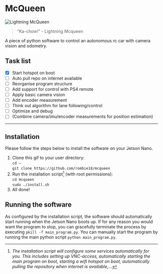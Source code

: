 # McQueen

![Lightning McQueen](https://media.tenor.com/UHy0nbKkmSYAAAAd/lightning-mcqueen-cars-movie.gif)

> “Ka-chow!” - Lightning Mcqueen

A piece of python software to control an autonomous rc car with camera vision and odometry.

## Task list

- [x] Start hotspot on boot
- [ ] Auto pull repo on internet available
- [ ] Reorganise program structure
- [ ] Add support for control with PS4 remote
- [ ] Apply basic camera vision
- [ ] Add encoder measurement
- [ ] Think out algorithm for lane following/control
- [ ] Optimize and debug
- [ ] (Combine camera/imu/encoder measurements for position estimation)
---

## Installation

Please follow the steps below to install the software on your Jetson Nano.

1. Clone this gif to your user directory:  
   `cd ~`  
   `git clone https://github.com/rombie18/mcqueen`
2. Run the installation script[^1] (with root permissions):  
   `cd mcqueen`  
   `sudo ./install.sh`
3. All done!

## Running the software

As configured by the installation script, the software should automatically start running when the Jetson Nano boots up. If for any reason you would want the program to stop, you can gracefully terminate the process by executing `pkill -f main_program.py`. You can manually start the program by running the main python script `python main_program.py`.

[^1]: _The installation script will configure some services automatically for you. This includes setting up VNC-access, automatically starting the main program on boot, starting a wifi hotspot on boot, automatically pulling the repository when internet is available,..._
